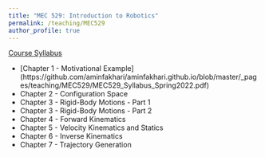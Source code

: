 ```yaml
---
title: "MEC 529: Introduction to Robotics"
permalink: /teaching/MEC529
author_profile: true
---
```


[Course Syllabus](https://github.com/aminfakhari/aminfakhari.github.io/blob/master/_pages/teaching/MEC529/MEC529_Syllabus_Spring2022.pdf)

<ul>
	<li> [Chapter 1 - Motivational Example](https://github.com/aminfakhari/aminfakhari.github.io/blob/master/_pages/teaching/MEC529/MEC529_Syllabus_Spring2022.pdf)</li>
	<li> Chapter 2 - Configuration Space</li>
	<li> Chapter 3 - Rigid-Body Motions - Part 1</li>
	<li> Chapter 3 - Rigid-Body Motions - Part 2</li>
	<li> Chapter 4 - Forward Kinematics</li>
	<li> Chapter 5 - Velocity Kinematics and Statics</li>
	<li> Chapter 6 - Inverse Kinematics</li>
	<li> Chapter 7 - Trajectory Generation</li>
</ul>
